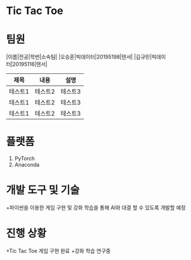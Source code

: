 # Tic Tac Toe

# 팀원
|이름|전공|학번|소속팀|
|오승훈|빅데이터|20195198|텐서|
|김규민|빅데이터|20195116|텐서|

|제목|내용|설명|
|------|---|---|
|테스트1|테스트2|테스트3|
|테스트1|테스트2|테스트3|
|테스트1|테스트2|테스트3|

# 플랫폼
1. PyTorch
2. Anaconda


# 개발 도구 및 기술
+파이썬을 이용한 게임 구현 및 강화 학습을 통해 AI와 대결 할 수 있도록 개발할 예정


# 진행 상황
+Tic Tac Toe 게임 구현 완료
+강화 학습 연구중

